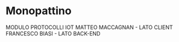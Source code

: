# Monopattino

MODULO PROTOCOLLI IOT
MATTEO MACCAGNAN - LATO CLIENT
FRANCESCO BIASI - LATO BACK-END
